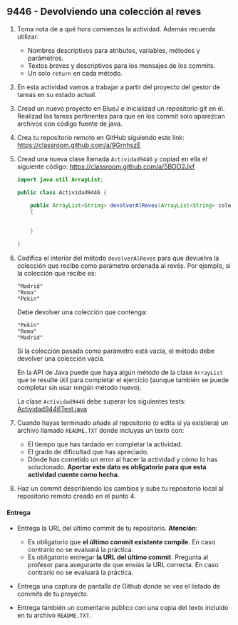 ## 9446 - Devolviendo una colección al reves

1. Toma nota de a qué hora comienzas la actividad. Además recuerda utilizar:
   * Nombres descriptivos para atributos, variables, métodos y parámetros.
   * Textos breves y descriptivos para los mensajes de los commits.
   * Un solo `return` en cada método.

2. En esta actividad vamos a trabajar a partir del proyecto del gestor de tareas en su estado actual.

3. Cread un nuevo proyecto en BlueJ e inicializad un repositorio git en él. Realizad las tareas pertinentes para que en los commit solo aparezcan archivos con código fuente de java.

4. Crea tu repositorio remoto en GitHub siguiendo este link: https://classroom.github.com/a/9GrnhszE

5. Cread una nueva clase llamada `Actividad9446` y copiad en ella el siguiente código: https://classroom.github.com/a/5BOO2Jxf

      ```java
      import java.util.ArrayList;
      
      public class Actividad9446 {
      
          public ArrayList<String> devolverAlReves(ArrayList<String> coleccion) 
          {


          }
          
      }
      ```



4. Codifica el interior del método `devolverAlReves` para que devuelva la colección que recibe como parámetro ordenada al revés. Por ejemplo, si la colección que recibe es:

    ```
    "Madrid"
    "Roma"
    "Pekin"
    ```

    Debe devolver una colección que contenga:

    ```
    "Pekin"
    "Roma"
    "Madrid"
    ```

    Si la colección pasada como parámetro está vacía, el método debe devolver una colección vacía.

    En la API de Java puede que haya algún método de la clase `ArrayList` que te resulte útil para completar el ejercicio (aunque también se puede completar sin usar ningún método nuevo).

    La clase `Actividad9446` debe superar los siguientes tests: [Actividad9446Test.java]()

5. Cuando hayas terminado añade al repositorio (o edita si ya existiera) un archivo llamado `README.TXT` donde incluyas un texto con:
    - El tiempo que has tardado en completar la actividad.
    - El grado de dificultad que has apreciado.
    - Dónde has cometido un error al hacer la actividad y cómo lo has solucionado. **Aportar este dato es obligatorio para que esta actividad cuente como hecha.**

6. Haz un commit describiendo los cambios y sube tu repositorio local al repositorio remoto creado en el punto 4.

#### Entrega

* Entrega la URL del último commit de tu repositorio. __Atención__: 
  * Es obligatorio que __el último commit existente compile__. En caso contrario no se evaluará la práctica.
  * Es obligatorio entregar __la URL del último commit__. Pregunta al profesor para asegurarte de que envías la URL correcta. En caso contrario no se evaluará la práctica.

* Entrega una captura de pantalla de Github donde se vea el listado de commits de tu proyecto.

* Entrega también un comentario público con una copia del texto incluido en tu archivo `README.TXT`.
